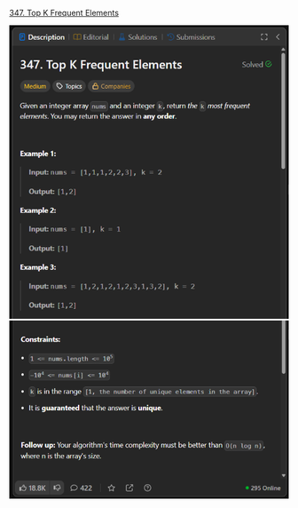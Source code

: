 [347. Top K Frequent Elements](https://leetcode.com/problems/top-k-frequent-elements/description/)

![Image 1](./images/image.png)
![Image 2](./images/image%20copy.png)
<!-- ![Image 3](./images/image%20copy%202.png) -->
<!-- ![Image 4](./images/image%20copy%203.png) -->
<!-- ![Image 5](./images/image%20copy%204.png) -->

